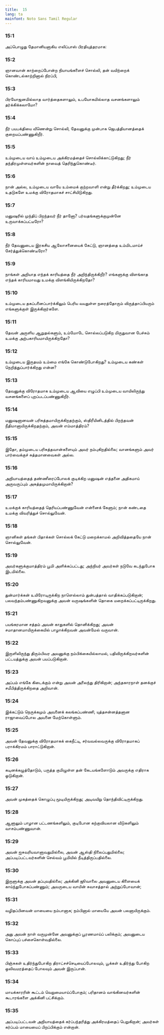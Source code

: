 ```yaml
---
title:  15
lang: ta
mainfont: Noto Sans Tamil Regular
---
```


###  15:1

அப்பொழுது தேமானியனாகிய எலிப்பாஸ் பிரதியுத்தரமாக:

###  15:2

ஞானவான் காற்றைப்போன்ற நியாயங்களைச் சொல்லி, தன் வயிற்றைக் கொண்டல்காற்றினால் நிரப்பி,

###  15:3

பிரயோஜனமில்லாத வார்த்தைகளாலும், உபயோகமில்லாத வசனங்களாலும் தர்க்கிக்கலாமோ?

###  15:4

நீர் பயபக்தியை வீணென்று சொல்லி, தேவனுக்கு முன்பாக ஜெபத்தியானத்தைக் குறையப்பண்ணுகிறீர்.

###  15:5

உம்முடைய வாய் உம்முடைய அக்கிரமத்தைச் சொல்லிக்காட்டுகிறது; நீர் தந்திரமுள்ளவர்களின் நாவைத் தெரிந்துகொண்டீர்.

###  15:6

நான் அல்ல, உம்முடைய வாயே உம்மைக் குற்றவாளி என்று தீர்க்கிறது; உம்முடைய உதடுகளே உமக்கு விரோதமாகச் சாட்சியிடுகிறது.

###  15:7

மனுஷரில் முந்திப் பிறந்தவர் நீர் தானோ? பர்வதங்களுக்குமுன்னே உருவாக்கப்பட்டீரோ?

###  15:8

நீர் தேவனுடைய இரகசிய ஆலோசனையைக் கேட்டு, ஞானத்தை உம்மிடமாய்ச் சேர்த்துக்கொண்டீரோ?

###  15:9

நாங்கள் அறியாத எந்தக் காரியத்தை நீர் அறிந்திருக்கிறீர்? எங்களுக்கு விளங்காத எந்தக் காரியமாவது உமக்கு விளங்கியிருக்கிறதோ?

###  15:10

உம்முடைய தகப்பனைப்பார்க்கிலும் பெரிய வயதுள்ள நரைத்தோரும் விருத்தாப்பியரும் எங்களுக்குள் இருக்கிறார்களே.

###  15:11

தேவன் அருளிய ஆறுதல்களும், உம்மோடே சொல்லப்படுகிற மிருதுவான பேச்சும் உமக்கு அற்பகாரியமாயிருக்கிறதோ?

###  15:12

உம்முடைய இருதயம் உம்மை எங்கே கொண்டுபோகிறது? உம்முடைய கண்கள் நெறித்துப்பார்க்கிறது என்ன?

###  15:13

தேவனுக்கு விரோதமாக உம்முடைய ஆவியை எழுப்பி உம்முடைய வாயிலிருந்து வசனங்களைப் புறப்படப்பண்ணுகிறீர்.

###  15:14

மனுஷனானவன் பரிசுத்தமாயிருக்கிறதற்கும், ஸ்திரீயினிடத்தில் பிறந்தவன் நீதிமானாயிருக்கிறதற்கும், அவன் எம்மாத்திரம்?

###  15:15

இதோ, தம்முடைய பரிசுத்தவான்களையும் அவர் நம்புகிறதில்லை; வானங்களும் அவர் பார்வைக்குச் சுத்தமானவைகள் அல்ல.

###  15:16

அநியாயத்தைத் தண்ணீரைப்போலக் குடிக்கிற மனுஷன் எத்தனை அதிகமாய் அருவருப்பும் அசுத்தமுமாயிருக்கிறான்?

###  15:17

உமக்குக் காரியத்தைத் தெரியப்பண்ணுவேன் என்னைக் கேளும்; நான் கண்டதை உமக்கு விவரித்துச் சொல்லுவேன்.

###  15:18

ஞானிகள் தங்கள் பிதாக்கள் சொல்லக் கேட்டு மறைக்காமல் அறிவித்ததையே நான் சொல்லுவேன்.

###  15:19

அவர்களுக்குமாத்திரம் பூமி அளிக்கப்பட்டது; அந்நியர் அவர்கள் நடுவே கடந்துபோக இடமில்லை.

###  15:20

துன்மார்க்கன் உயிரோடிருக்கிற நாளெல்லாம் துன்பத்தால் வாதிக்கப்படுகிறான்; பலவந்தம்பண்ணுகிறவனுக்கு அவன் வருஷங்களின் தொகை மறைக்கப்பட்டிருக்கிறது.

###  15:21

பயங்கரமான சத்தம் அவன் காதுகளில் தொனிக்கிறது; அவன் சமாதானமாயிருக்கையில் பாழாக்கிறவன் அவன்மேல் வருவான்.

###  15:22

இருளிலிருந்து திரும்பிவர அவனுக்கு நம்பிக்கையில்லாமல், பதிவிருக்கிறவர்களின் பட்டயத்துக்கு அவன் பயப்படுகிறான்.

###  15:23

அப்பம் எங்கே கிடைக்கும் என்று அவன் அலைந்து திரிகிறான்; அந்தகாரநாள் தனக்குச் சமீபித்திருக்கிறதை அறிவான்.

###  15:24

இக்கட்டும் நெருக்கமும் அவனைக் கலங்கப்பண்ணி, யுத்தசன்னத்தனான ராஜாவைப்போல அவனை மேற்கொள்ளும்.

###  15:25

அவன் தேவனுக்கு விரோதமாகக் கைநீட்டி, சர்வவல்லவருக்கு விரோதமாகப் பராக்கிரமம் பாராட்டுகிறான்.

###  15:26

கடினக்கழுத்தோடும், பருத்த குமிழுள்ள தன் கேடயங்களோடும் அவருக்கு எதிராக ஓடுகிறான்.

###  15:27

அவன் முகத்தைக் கொழுப்பு மூடியிருக்கிறது; அடிவயிறு தொந்திவிட்டிருக்கிறது.

###  15:28

ஆனாலும் பாழான பட்டணங்களிலும், குடிபோன கற்குவியலான வீடுகளிலும் வாசம்பண்ணுவான்.

###  15:29

அவன் ஐசுவரியவானாவதுமில்லை, அவன் ஆஸ்தி நிலைப்பதுமில்லை; அப்படிப்பட்டவர்களின் செல்வம் பூமியில் நீடித்திருப்பதில்லை.

###  15:30

இருளுக்கு அவன் தப்புவதில்லை; அக்கினி ஜூவாலை அவனுடைய கிளையைக் காய்ந்துபோகப்பண்ணும்; அவருடைய வாயின் சுவாசத்தால் அற்றுப்போவான்;

###  15:31

வழிதப்பினவன் மாயையை நம்பானாக; நம்பினால் மாயையே அவன் பலனாயிருக்கும்.

###  15:32

அது அவன் நாள் வருமுன்னே அவனுக்குப் பூரணமாய்ப் பலிக்கும்; அவனுடைய கொப்புப் பச்சைகொள்வதில்லை.

###  15:33

பிஞ்சுகள் உதிர்ந்துபோகிற திராட்சச்செடியைப்போலவும், பூக்கள் உதிர்ந்து போகிற ஒலிவமரத்தைப் போலவும் அவன் இருப்பான்.

###  15:34

மாயக்காரரின் கூட்டம் வெறுமையாய்ப்போகும்; பரிதானம் வாங்கினவர்களின் கூடாரங்களை அக்கினி பட்சிக்கும்.

###  15:35

அப்படிப்பட்டவன் அநியாயத்தைக் கர்ப்பந்தரித்து அக்கிரமத்தைப் பெறுகிறான்; அவர்கள் கர்ப்பம் மாயையைப் பிறப்பிக்கும் என்றான்.

